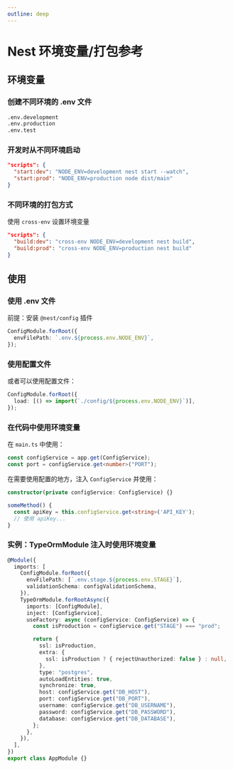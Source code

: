 ```yaml
---
outline: deep
---
```


# Nest 环境变量/打包参考

## 环境变量

### 创建不同环境的 .env 文件

```txt
.env.development
.env.production
.env.test
```

### 开发时从不同环境启动

```json
"scripts": {
  "start:dev": "NODE_ENV=development nest start --watch",
  "start:prod": "NODE_ENV=production node dist/main"
}
```

### 不同环境的打包方式

使用 `cross-env` 设置环境变量

```json
"scripts": {
  "build:dev": "cross-env NODE_ENV=development nest build",
  "build:prod": "cross-env NODE_ENV=production nest build"
}
```

## 使用

### 使用 .env 文件

前提：安装 `@nest/config` 插件

```ts
ConfigModule.forRoot({
  envFilePath: `.env.${process.env.NODE_ENV}`,
});
```

### 使用配置文件

或者可以使用配置文件：

```ts
ConfigModule.forRoot({
  load: [() => import(`./config/${process.env.NODE_ENV}`)],
});
```

### 在代码中使用环境变量

在 `main.ts` 中使用：

```ts
const configService = app.get(ConfigService);
const port = configService.get<number>("PORT");
```

在需要使用配置的地方，注入 `ConfigService` 并使用：

```ts
constructor(private configService: ConfigService) {}

someMethod() {
  const apiKey = this.configService.get<string>('API_KEY');
  // 使用 apiKey...
}
```

### 实例：TypeOrmModule 注入时使用环境变量

```typescript
@Module({
  imports: [
    ConfigModule.forRoot({
      envFilePath: [`.env.stage.${process.env.STAGE}`],
      validationSchema: configValidationSchema,
    }),
    TypeOrmModule.forRootAsync({
      imports: [ConfigModule],
      inject: [ConfigService],
      useFactory: async (configService: ConfigService) => {
        const isProduction = configService.get("STAGE") === "prod";

        return {
          ssl: isProduction,
          extra: {
            ssl: isProduction ? { rejectUnauthorized: false } : null,
          },
          type: "postgres",
          autoLoadEntities: true,
          synchronize: true,
          host: configService.get("DB_HOST"),
          port: configService.get("DB_PORT"),
          username: configService.get("DB_USERNAME"),
          password: configService.get("DB_PASSWORD"),
          database: configService.get("DB_DATABASE"),
        };
      },
    }),
  ],
})
export class AppModule {}
```
